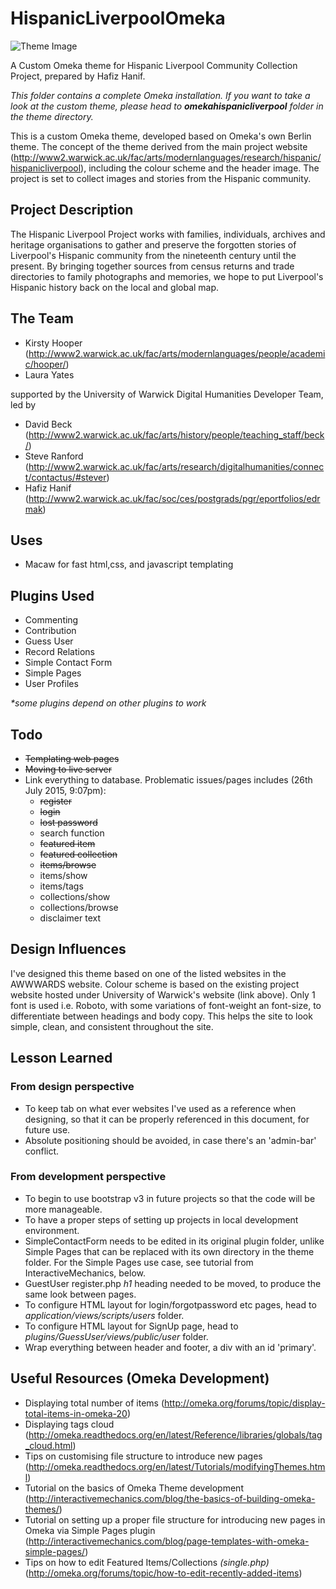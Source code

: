 # HispanicLiverpoolOmeka
![Theme Image](https://github.com/digihum/OmekaThemeDev-HispanicLiverpoolCC/blob/master/themes/omekahispanicliverpool/theme.jpg)

A Custom Omeka theme for Hispanic Liverpool Community Collection Project, prepared by Hafiz Hanif.

_This folder contains a complete Omeka installation. If you want to take a look at the custom theme, please head to **omekahispanicliverpool** folder in the theme directory._

This is a custom Omeka theme, developed based on Omeka's own Berlin theme. The concept of the theme derived from the main project website (http://www2.warwick.ac.uk/fac/arts/modernlanguages/research/hispanic/hispanicliverpool), including the colour scheme and the header image. The project is set to collect images and stories from the Hispanic community.

## Project Description
The Hispanic Liverpool Project works with families, individuals, archives and heritage organisations to gather and preserve the forgotten stories of Liverpool's Hispanic community from the nineteenth century until the present. By bringing together sources from census returns and trade directories to family photographs and memories, we hope to put Liverpool's Hispanic history back on the local and global map.

## The Team
* Kirsty Hooper (http://www2.warwick.ac.uk/fac/arts/modernlanguages/people/academic/hooper/)
* Laura Yates


supported by the University of Warwick Digital Humanities Developer Team, led by
* David Beck (http://www2.warwick.ac.uk/fac/arts/history/people/teaching_staff/beck/)
* Steve Ranford (http://www2.warwick.ac.uk/fac/arts/research/digitalhumanities/connect/contactus/#stever)
* Hafiz Hanif (http://www2.warwick.ac.uk/fac/soc/ces/postgrads/pgr/eportfolios/edrmak)

## Uses
* Macaw for fast html,css, and javascript templating

## Plugins Used
* Commenting
* Contribution
* Guess User
* Record Relations
* Simple Contact Form
* Simple Pages
* User Profiles

_*some plugins depend on other plugins to work_

## Todo
* ~~Templating web pages~~
* ~~Moving to live server~~
* Link everything to database. Problematic issues/pages includes (26th July 2015, 9:07pm):
  * ~~register~~
  * ~~login~~
  * ~~lost password~~
  * search function
  * ~~featured item~~
  * ~~featured collection~~
  * ~~items/browse~~
  * items/show
  * items/tags
  * collections/show
  * collections/browse
  * disclaimer text




## Design Influences
I've designed this theme based on one of the listed websites in the AWWWARDS website. Colour scheme is based on the existing project website hosted under University of Warwick's website (link above). Only 1 font is used i.e. Roboto, with some variations of font-weight an font-size, to differentiate between headings and body copy. This helps the site to look simple, clean, and consistent throughout the site. 

## Lesson Learned
### From design perspective
* To keep tab on what ever websites I've used as a reference when designing, so that it can be properly referenced in this document, for future use.
* Absolute positioning should be avoided, in case there's an 'admin-bar' conflict.

### From development perspective
* To begin to use bootstrap v3 in future projects so that the code will be more manageable.
* To have a proper steps of setting up projects in local development environment.
* SimpleContactForm needs to be edited in its original plugin folder, unlike Simple Pages that can be replaced with its own directory in the theme folder. For the Simple Pages use case, see tutorial from InteractiveMechanics, below.
* GuestUser register.php _h1_ heading needed to be moved, to produce the same look between pages.
* To configure HTML layout for login/forgotpassword etc pages, head to _application/views/scripts/users_ folder.
* To configure HTML layout for SignUp page, head to _plugins/GuessUser/views/public/user_ folder.
* Wrap everything between header and footer, a div with an id 'primary'.

## Useful Resources (Omeka Development)
* Displaying total number of items (http://omeka.org/forums/topic/display-total-items-in-omeka-20)
* Displaying tags cloud (http://omeka.readthedocs.org/en/latest/Reference/libraries/globals/tag_cloud.html)
* Tips on customising file structure to introduce new pages (http://omeka.readthedocs.org/en/latest/Tutorials/modifyingThemes.html)
* Tutorial on the basics of Omeka Theme development (http://interactivemechanics.com/blog/the-basics-of-building-omeka-themes/)
* Tutorial on setting up a proper file structure for introducing new pages in Omeka via Simple Pages plugin (http://interactivemechanics.com/blog/page-templates-with-omeka-simple-pages/)
* Tips on how to edit Featured Items/Collections _(single.php)_ (http://omeka.org/forums/topic/how-to-edit-recently-added-items)